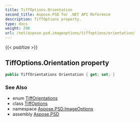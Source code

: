```yaml
---
title: TiffOptions.Orientation
second_title: Aspose.PSD for .NET API Reference
description: TiffOptions property. 
type: docs
weight: 290
url: /net/aspose.psd.imageoptions/tiffoptions/orientation/
---
```

{{< psd/tize >}}
## TiffOptions.Orientation property

```csharp
public TiffOrientations Orientation { get; set; }
```

### See Also

* enum [TiffOrientations](../../../aspose.psd.fileformats.tiff.enums/tifforientations/)
* class [TiffOptions](../)
* namespace [Aspose.PSD.ImageOptions](../../tiffoptions/)
* assembly [Aspose.PSD](../../../)


